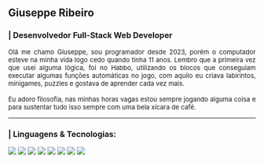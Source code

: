 ## Giuseppe Ribeiro

<h3 style="border-bottom: none; font-size: 16px;">| Desenvolvedor Full-Stack Web Developer</h3>

<p style="align: left; text-align: justify; font-size: 13px;"> 
    Olá me chamo Giuseppe, sou programador desde 2023, porém o computador esteve na minha vida logo cedo quando tinha 11 anos.
    Lembro que a primeira vez que usei alguma lógica, foi no Habbo, utilizando os blocos que conseguiam executar algumas funções automáticas no jogo, com aquilo eu criava labirintos, minigames, puzzles e gostava de aprender cada vez mais. 
    <br /><br/>
    Eu adoro filosofia, nas minhas horas vagas estou sempre jogando alguma coisa e para sustentar tudo isso sempre com uma bela xícara de café. 
</p>

<hr />

<h3 style="border-bottom: none; font-size: 16px;">| Linguagens & Tecnologias: </h3> 
<p align="left">
    <img src="https://img.shields.io/badge/TypeScript-007ACC?style=for-the-badge&logo=typescript&logoColor=white" />
    <img src="https://img.shields.io/badge/React-20232A?style=for-the-badge&logo=react&logoColor=61DAFB"/>
    <img src="https://img.shields.io/badge/Vue.js-35495E?style=for-the-badge&logo=vue.js&logoColor=4FC08D"/>
    <img src="https://img.shields.io/badge/Python-3776AB?style=for-the-badge&logo=python&logoColor=white"/>
    <img src="https://img.shields.io/badge/MySQL-00000F?style=for-the-badge&logo=mysql&logoColor=white"/> 
    <img src="https://img.shields.io/badge/MongoDB-4EA94B?style=for-the-badge&logo=mongodb&logoColor=white"/>
    <img src="https://img.shields.io/badge/PostgreSQL-316192?style=for-the-badge&logo=postgresql&logoColor=white"/>
    <img src="https://img.shields.io/badge/Node.js-43853D?style=for-the-badge&logo=node.js&logoColor=white"/> 
</p>
